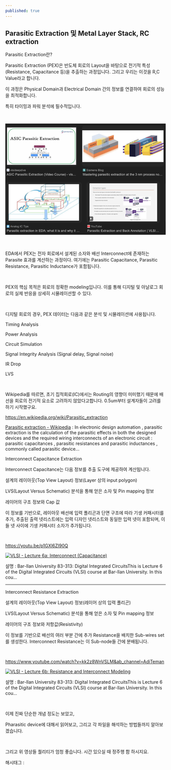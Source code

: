```yaml
---
published: true
---
```

## Parasitic Extraction 및 Metal Layer Stack, RC extraction

Parasitic Extraction란?

Parasitic Extraction (PEX)은 반도체 회로의 Layout을 바탕으로 전기적 특성(Resistance, Capacitance 등)을 추출하는 과정입니다. 그리고 우리는 이것을 R,C Value라고 합니다.

이 과정은 Physical Domain과 Electrical Domain 간의 정보를 연결하여 회로의 성능을 최적화합니다.

특히 타이밍과 파워 분석에 필수적입니다.

​

![0](/assets/img/223723879289/0.png)

​

EDA에서 PEX는 전자 회로에서 설계된 소자와 배선 Interconnect에 존재하는 Parasite 효과를 계산하는 과정이다. 여기에는 Parasitic Capacitance, Parasitic Resistance, Parasitic Inductance가 포함됩니다.

​

PEX의 핵심 목적은 회로의 정확한 modeling입니다. 이를 통해 디지털 및 아날로그 회로의 실제 반응을 상세히 시뮬레이션할 수 있다.

​

디지털 회로의 경우, PEX 데이터는 다음과 같은 분석 및 시뮬레이션에 사용됩니다.

Timing Analysis

Power Analysis

Circuit Simulation

Signal Integrity Analysis (Signal delay, Signal noise)

IR Drop

LVS

​

Wikipedia를 따르면, 초기 집적회로(IC)에서는 Routing의 영향이 미미했기 때문에 배선을 회로의 전기적 요소로 고려하지 않았다고합니다.  0.5um부터 설계자들이 고려를 하기 시작했구요.

https://en.wikipedia.org/wiki/Parasitic_extraction

[Parasitic extraction - Wikipedia](https://en.wikipedia.org/wiki/Parasitic_extraction) : In electronic design automation , parasitic extraction is the calculation of the parasitic effects in both the designed devices and the required wiring interconnects of an electronic circuit : parasitic capacitances , parasitic resistances and parasitic inductances , commonly called parasitic device...

Interconnect Capacitance Extraction

Interconnect Capacitance는 다음 정보를 추출 도구에 제공하여 계산됩니다.

설계의 레이아웃(Top View Layout) 정보(Layer 상의 input polygon)

LVS(Layout Versus Schematic) 분석을 통해 얻은 소자 및 Pin mapping 정보

레이어의 구조 정보와 Cap 값

이 정보를 기반으로, 레이아웃 배선에 입력 폴리곤과 단면 구조에 따라 기생 커패시터를 추가, 추출된 출력 넷리스트에는 입력 디자인 넷리스트와 동일한 입력 넷이 포함되며, 이들 넷 사이에 기생 커패시터 소자가 추가됩니다.

​

https://youtu.be/p1GXl6ZI90Q

[![VLSI - Lecture 6a: Interconnect (Capacitance)](https://i.ytimg.com/vi/p1GXl6ZI90Q/hqdefault.jpg)](https://youtu.be/p1GXl6ZI90Q)

설명 : Bar-Ilan University 83-313: Digital Integrated CircuitsThis is Lecture 6 of the Digital Integrated Circuits (VLSI) course at Bar-Ilan University. In this cou...

---

Interconnect Resistance Extraction

설계의 레이아웃(Top View Layout) 정보(레이어 상의 입력 폴리곤)

LVS(Layout Versus Schematic) 분석을 통해 얻은 소자 및 Pin mapping 정보

레이어의 구조 정보와 저항값(Resistivity)

이 정보를 기반으로 배선의 여러 부분 간에 추가 Resistance을 배치한 Sub-wires set를 생성한다. Interconnect Resistance는 이 Sub-node들 간에 분배됩니다.

​

https://www.youtube.com/watch?v=kk2z8WnVSLM&ab_channel=AdiTeman

[![VLSI - Lecture 6b: Resistance and Interconnect Modeling](https://i.ytimg.com/vi/kk2z8WnVSLM/hqdefault.jpg)](https://www.youtube.com/watch?v=kk2z8WnVSLM&ab_channel=AdiTeman)

설명 : Bar-Ilan University 83-313: Digital Integrated CircuitsThis is Lecture 6 of the Digital Integrated Circuits (VLSI) course at Bar-Ilan University. In this cou...

​

이제 진짜 단순한 개념 정도는 보았고,

Pharasitic device에 대해서 읽어보고, 그리고 각 파일을 해석하는 방법들까지 알아보겠습니다.

​

그리고 위 영상들 퀄리티가 엄청 좋습니다. 시간 있으실 때 정주행 함 하시지요.

 해시태그 : 